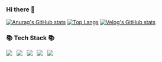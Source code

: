 ### Hi there 👋

<!--
**hwldus/hwldus** is a ✨ _special_ ✨ repository because its `README.md` (this file) appears on your GitHub profile.

Here are some ideas to get you started:

- 🔭 I’m currently working on ...
- 🌱 I’m currently learning ...
- 👯 I’m looking to collaborate on ...
- 🤔 I’m looking for help with ...
- 💬 Ask me about ...
- 📫 How to reach me: ...
- 😄 Pronouns: ...
- ⚡ Fun fact: ...
-->
[![Anurag's GitHub stats](https://github-readme-stats.vercel.app/api?username=hwldus)](https://github.com/anuraghazra/github-readme-stats) <!--평판-->
[![Top Langs](https://github-readme-stats.vercel.app/api/top-langs/?username=hwldus)](https://github.com/anuraghazra/github-readme-stats) <!--언어비율-->
[![Velog's GitHub stats](https://velog-readme-stats.vercel.app/api?name=bluejii_dev)](https://velog.io/@bluejii_dev) <!--내 벨로그 가장 최신 글-->
<h3>📚 Tech Stack 📚</h3>
<p align="left">
  <img src="https://img.shields.io/badge/Java-007396?style=flat-square&logo=Java&logoColor=white"/></a> &nbsp
  <img src="https://img.shields.io/badge/Spring-6DB33F?style=flat-square&logo=Spring&logoColor=white"/></a> &nbsp
  <img src="https://img.shields.io/badge/SpringBoot-6DB33F?style=flat-square&logo=SpringBoot&logoColor=white"/></a> &nbsp
  <img src="https://img.shields.io/badge/Mysql-E6B91E?style=flat-square&logo=MySql&logoColor=white"/></a> &nbsp
  <img src="https://img.shields.io/badge/AWS-232F3E?style=flat-square&logo=AmazonAWS&logoColor=white"/></a> &nbsp
</p>
